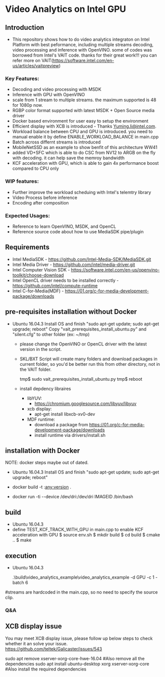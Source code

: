 # Video Analytics on Intel GPU

## Introduction

 * This repository shows how to do video analytics integraton on Intel Platform with best peformance, including multiple streams decoding, video processing and inference with OpenVINO. some of codes was borrowed from Intel's VAIT code. thanks for their great work!!! you can refer more on VAIT(https://software.intel.com/en-us/articles/vaitpreview)

### Key Features:

 * Decoding and video processing with MSDK
 * Inference with GPU with OpenVINO
 * scale from 1 stream to multiple streams.  the maximum supported is 48 for 1080p now.
 * RGBP color format supported with latest MSDK + Open Source media driver
 * Docker based environment for user easy to setup the environment
 * Efficient display with XCB is introduced - Thanks Yuming.li@intel.com.
 * Workload balance between CPU and GPU is introduced.  you need to manual enable it by define ENABLE_WORKLOAD_BALANCE in main.cpp
 * Batch across differnt streams is introduced
 * MobileNetSSD as an example to show benfit of this architecture
WW41
 * added VD+SFC which is able to do CSC from NV12 to ARGB on the fly with decoding. it can help save the memroy bandwidth
 * KCF acceleration with GPU, which is able to gain 4x performance boost compared to CPU only

### WIP features:
 * Further improve the workload scheduing with Intel's telemtry library
 * Video Process before inference
 * Encoding after composition
 
### Expected Usages:

 * Reference to learn OpenVINO, MSDK, and OpenCL
 * Reference source code about how to use MediaSDK pipe/plugin

## Requirements

 * Intel MediaSDK - https://github.com/Intel-Media-SDK/MediaSDK.git
 * Intel Media Driver - https://github.com/intel/media-driver.git
 * Intel Computer Vision SDK - https://software.intel.com/en-us/openvino-toolkit/choose-download 
 * Intel OpenCL driver needs to be installed correctly - https://github.com/intel/compute-runtime
 * Intel C-for-Media(MDF)  - https://01.org/c-for-media-development-package/downloads


## pre-requisites installation without Docker

 * Ubuntu 16.04.3
   Install OS and finish "sudo apt-get update; sudo apt-get upgrade; reboot"
   Copy "vait_prerequisites_install_ubuntu.py" and "silent.cfg" to other folder (ex: ~/tmp)


   - please change the OpenVINO or OpenCL driver with the latest version in the script.

   - SKL/BXT
	   Script will create many folders and download packages in current folder, so you'd be better run this from other directory, not in the VAIT folder.

	   tmp$ sudo vait_prerequisites_install_ubuntu.py
	   tmp$ reboot
   - install depdency libraires
     * libYUV:  
        - https://chromium.googlesource.com/libyuv/libyuv
     * xcb display: 
        - apt-get install libxcb-xv0-dev
     * MDF runtime: 
        - download a package from https://01.org/c-for-media-development-package/downloads
        - install runtime via drivers/install.sh
## installation with Docker

NOTE: docker steps maybe out of dated. 
 * Ubuntu 16.04.3
   Install OS and finish "sudo apt-get update; sudo apt-get upgrade; reboot"

 * docker build -t <any name>:<any:version> .
 * docker run -ti --device /dev/dri:/dev/dri IMAGEID /bin/bash

## build
 * Ubuntu 16.04.3
 * define TEST_KCF_TRACK_WITH_GPU in main.cpp to enable KCF acceleration with GPU
   $ source env.sh
   $ mkdir build
   $ cd build
   $ cmake ..
   $ make

## execution

 * Ubuntu 16.04.3

   .\build\video_analytics_example\video_analytics_example -d GPU -c 1 -batch 6

#streams are hardcoded in the main.cpp, so no need to specify the source clip.

### Q&A
## XCB display issue
You may meet XCB display issue, please follow up below steps to check whether it an solve your issue.
https://github.com/teltek/Galicaster/issues/543

sudo apt remove  xserver-xorg-core-hwe-16.04 #Also remove all the dependencies
sudo apt install ubuntu-desktop xorg xserver-xorg-core #Also install the required dependencies

